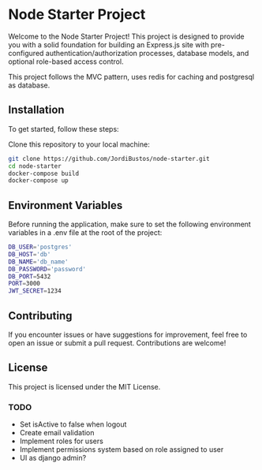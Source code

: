 # Node Starter Project

Welcome to the Node Starter Project! This project is designed to provide you with a solid foundation for building an Express.js site with pre-configured authentication/authorization processes, database models, and optional role-based access control.

This project follows the MVC pattern, uses redis for caching and postgresql as database.

## Installation

To get started, follow these steps:

Clone this repository to your local machine:

```bash
git clone https://github.com/JordiBustos/node-starter.git
cd node-starter
docker-compose build
docker-compose up
```

## Environment Variables

Before running the application, make sure to set the following environment variables in a .env file at the root of the project:

```bash
DB_USER='postgres'
DB_HOST='db'
DB_NAME='db_name'
DB_PASSWORD='password'
DB_PORT=5432
PORT=3000
JWT_SECRET=1234
```

## Contributing

If you encounter issues or have suggestions for improvement, feel free to open an issue or submit a pull request. Contributions are welcome!

## License

This project is licensed under the MIT License.

### TODO

- Set isActive to false when logout
- Create email validation
- Implement roles for users
- Implement permissions system based on role assigned to user
- UI as django admin?
